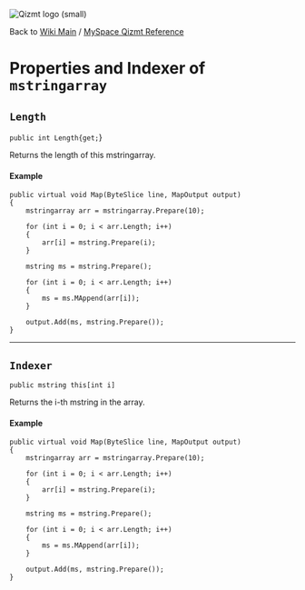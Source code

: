 <a href='Hidden comment: Image:'></a><img src='http://qizmt.googlecode.com/svn/wiki/images/Qizmt_logo_small.png' alt='Qizmt logo (small)' />

Back to <a href='Hidden comment: Link:'></a>[Wiki Main](Main.md) / [MySpace Qizmt Reference](MySpaceQizmtReference.md)



# Properties and Indexer of `mstringarray` #



## `Length` ##
`public int Length{get;`}

Returns the length of this mstringarray.

#### Example ####
```
public virtual void Map(ByteSlice line, MapOutput output)
{
    mstringarray arr = mstringarray.Prepare(10);

    for (int i = 0; i < arr.Length; i++)
    {
        arr[i] = mstring.Prepare(i);
    }

    mstring ms = mstring.Prepare();

    for (int i = 0; i < arr.Length; i++)
    {
        ms = ms.MAppend(arr[i]);
    }

    output.Add(ms, mstring.Prepare());
} 
```

---




## `Indexer` ##
`public mstring this[int i]`

Returns the i-th mstring in the array.

#### Example ####
```
public virtual void Map(ByteSlice line, MapOutput output)
{
    mstringarray arr = mstringarray.Prepare(10);

    for (int i = 0; i < arr.Length; i++)
    {
        arr[i] = mstring.Prepare(i);
    }

    mstring ms = mstring.Prepare();

    for (int i = 0; i < arr.Length; i++)
    {
        ms = ms.MAppend(arr[i]);
    }

    output.Add(ms, mstring.Prepare());
} 
```